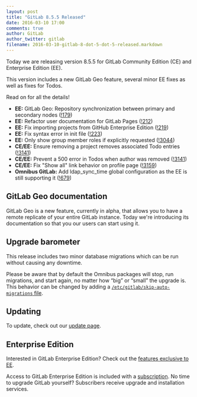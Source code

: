 ```yaml
---
layout: post
title: "GitLab 8.5.5 Released"
date: 2016-03-10 17:00
comments: true
author: GitLab
author_twitter: gitlab
filename: 2016-03-10-gitlab-8-dot-5-dot-5-released.markdown
---
```


Today we are releasing version 8.5.5 for GitLab Community Edition (CE) and
Enterprise Edition (EE).

This version includes a new GitLab Geo feature, several minor EE fixes as well
as fixes for Todos.

Read on for all the details!

<!-- more -->

- **EE:** GitLab Geo: Repository synchronization between primary and secondary nodes ([!179])
- **EE:** Refactor user documentation for GitLab Pages ([!212])
- **EE:** Fix importing projects from GitHub Enterprise Edition ([!219])
- **EE:** Fix syntax error in init file ([!223])
- **EE:** Only show group member roles if explicitly requested ([!3044])
- **CE/EE:** Ensure removing a project removes associated Todo entries ([!3141])
- **CE/EE:** Prevent a 500 error in Todos when author was removed ([!3141])
- **CE/EE:** Fix "Show all" link behavior on profile page ([!3159])
- **Omnibus GitLab:** Add ldap_sync_time global configuration as the EE is still supporting it ([!679])

[!179]: https://gitlab.com/gitlab-org/gitlab-ee/merge_requests/179
[!212]: https://gitlab.com/gitlab-org/gitlab-ee/merge_requests/212
[!219]: https://gitlab.com/gitlab-org/gitlab-ee/merge_requests/219
[!223]: https://gitlab.com/gitlab-org/gitlab-ee/merge_requests/223
[!3044]: https://gitlab.com/gitlab-org/gitlab-ce/merge_requests/3044
[!3141]: https://gitlab.com/gitlab-org/gitlab-ce/merge_requests/3141
[!3159]: https://gitlab.com/gitlab-org/gitlab-ce/merge_requests/3159
[!679]: https://gitlab.com/gitlab-org/omnibus-gitlab/merge_requests/679

## GitLab Geo documentation

GitLab Geo is a new feature, currently in alpha, that allows you to have a
remote replicate of your entire GitLab instance. Today we're introducing its
documentation so that you our users can start using it.

## Upgrade barometer

This release includes two minor database migrations which can be run without
causing any downtime.

Please be aware that by default the Omnibus packages will stop, run migrations,
and start again, no matter how “big” or “small” the upgrade is. This behavior
can be changed by adding a [`/etc/gitlab/skip-auto-migrations`
file](http://doc.gitlab.com/omnibus/update/README.html).

## Updating

To update, check out our [update page](https://about.gitlab.com/update).

## Enterprise Edition

Interested in GitLab Enterprise Edition? Check out the [features exclusive to
EE](https://about.gitlab.com/features/#enterprise).

Access to GitLab Enterprise Edition is included with a [subscription](https://about.gitlab.com/pricing/).
No time to upgrade GitLab yourself? Subscribers receive upgrade and installation
services.
